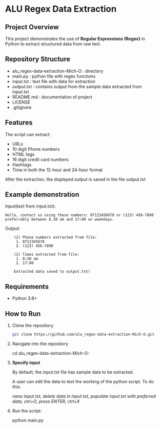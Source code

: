 # ALU Regex Data Extraction

## Project Overview
This project demonstrates the use of **Regular Expressions (Regex)** in Python to extract structured data from raw text.  

## Repository Structure
- alu_regex-data-extraction-Mich-O : directory
 - main.py : python file with regex functions 
 - input.txt : text file with data for extraction
 - output.txt : contains output from the sample data extracted from input.txt
 - README.md : documentation of project
 - LICENSE
 - .gitignore


## Features
The script can extract: 
- URLs  
- 10 digit Phone numbers  
- HTML tags
- 16 digit credit card numbers
- Hashtags
- Time in both the 12-hour and 24-hour format

After the extraction, the displayed output is saved in the file output.txt

## Example demonstration
Input(text from input.txt):

    Hello, contact us using these numbers: 07123456678 or (123) 456-7890 preferrably between 8.30 am and 17:00 on weekdays.

Output: 

        (2) Phone numbers extracted from file: 
         1. 0712345678
         2. (123) 456-7890

        (2) Times extracted from file:
         1. 8:30 am
         2. 17:00

        Extracted data saved to output.txt!

## Requirements
- Python 3.8+  

## How to Run
1. Clone the repository  
   ```bash
   git clone https://github.com/alu_regex-data-extraction-Mich-O.git

2. Navigate into the repository

   cd alu_regex-data-extraction-Mich-O-

3. **Specify input**
   
   By default, the input.txt file has sample data to be extracted.
   
   A user can edit the data to test the working of the python script. To do this:
   
      *nano input.txt, delete data in input.txt, populate input.txt with preferred data, ctrl+O, press ENTER, ctrl+X*

4. Run the script:
   
   python main.py
